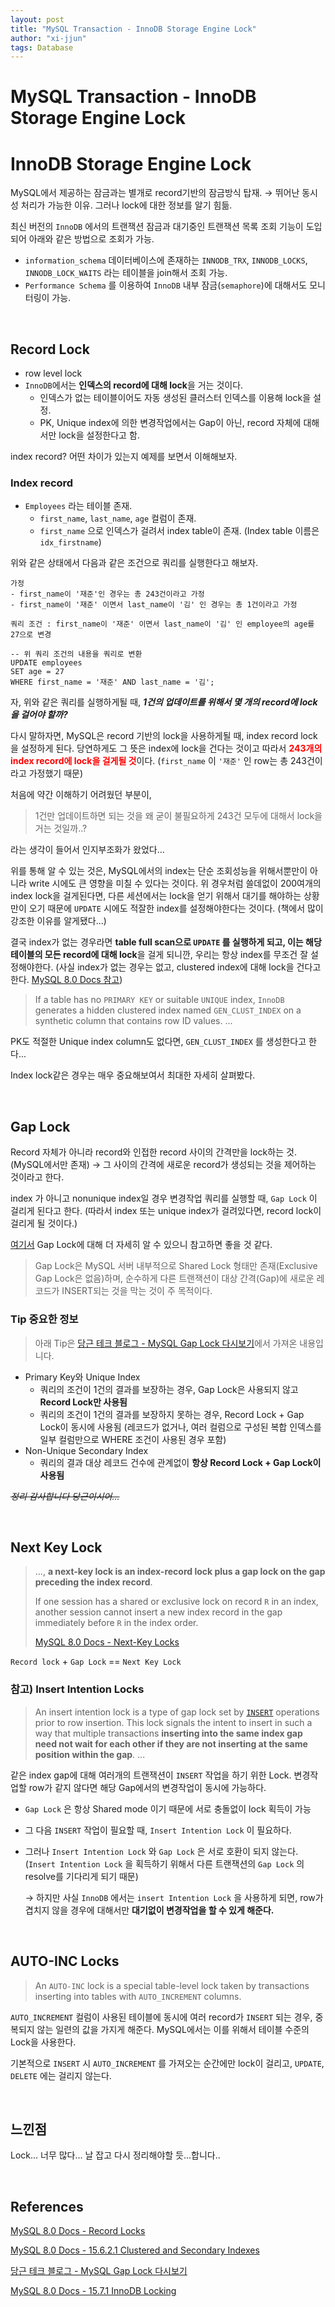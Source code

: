 ```yaml
---
layout: post
title: "MySQL Transaction - InnoDB Storage Engine Lock"
author: "xi-jjun"
tags: Database
---
```


# MySQL Transaction - InnoDB Storage Engine Lock

# InnoDB Storage Engine Lock

MySQL에서 제공하는 잠금과는 별개로 record기반의 잠금방식 탑재. → 뛰어난 동시성 처리가 가능한 이유. 그러나 lock에 대한 정보를 알기 힘듦.

최신 버전의 `InnoDB` 에서의 트랜잭션 잠금과 대기중인 트랜잭션 목록 조회 기능이 도입되어 아래와 같은 방법으로 조회가 가능.

- `information_schema` 데이터베이스에 존재하는 `INNODB_TRX`, `INNODB_LOCKS`, `INNODB_LOCK_WAITS` 라는 테이블을 join해서 조회 가능.
- `Performance Schema` 를 이용하여 `InnoDB` 내부 잠금(`semaphore`)에 대해서도 모니터링이 가능.

<br>

## Record Lock

- row level lock
- `InnoDB`에서는 **인덱스의 record에 대해 lock**을 거는 것이다.
  - 인덱스가 없는 테이블이어도 자동 생성된 클러스터 인덱스를 이용해 lock을 설정.
  - PK, Unique index에 의한 변경작업에서는 Gap이 아닌, record 자체에 대해서만 lock을 설정한다고 함.

index record? 어떤 차이가 있는지 예제를 보면서 이해해보자.

### Index record

- `Employees` 라는 테이블 존재.
  - `first_name`, `last_name`, `age` 컬럼이 존재.
  - `first_name` 으로 인덱스가 걸려서 index table이 존재. (Index table 이름은 `idx_firstname`)

위와 같은 상태에서 다음과 같은 조건으로 쿼리를 실행한다고 해보자.

```text
가정
- first_name이 '재준'인 경우는 총 243건이라고 가정
- first_name이 '재준' 이면서 last_name이 '김' 인 경우는 총 1건이라고 가정

쿼리 조건 : first_name이 '재준' 이면서 last_name이 '김' 인 employee의 age를 27으로 변경
```

```mysql
-- 위 쿼리 조건의 내용을 쿼리로 변환
UPDATE employees 
SET age = 27
WHERE first_name = '재준' AND last_name = '김';
```

자, 위와 같은 쿼리를 실행하게될 때, ***1건의 업데이트를 위해서 몇 개의 record에 lock을 걸어야 할까?***

다시 말하자면, MySQL은 record 기반의 lock을 사용하게될 때, index record lock을 설정하게 된다. 당연하게도 그 뜻은 index에 lock을 건다는 것이고 따라서 <span style="color: red; font-weight: bold;">243개의 index record에 lock을 걸게될 것</span>이다. (`first_name` 이 `'재준'` 인 row는 총 243건이라고 가정했기 때문)

처음에 약간 이해하기 어려웠던 부분이, 

> 1건만 업데이트하면 되는 것을 왜 굳이 불필요하게 243건 모두에 대해서 lock을 거는 것일까..?

라는 생각이 들어서 인지부조화가 왔었다...

위를 통해 알 수 있는 것은, MySQL에서의 index는 단순 조회성능을 위해서뿐만이 아니라 write 시에도 큰 영향을 미칠 수 있다는 것이다. 위 경우처럼 쓸데없이 200여개의 index lock을 걸게된다면, 다른 세션에서는 lock을 얻기 위해서 대기를 해야하는 상황만이 오기 때문에 `UPDATE` 시에도 적잘한 index를 설정해야한다는 것이다. (책에서 많이 강조한 이유를 알게됐다...)

결국 index가 없는 경우라면 **table full scan으로 `UPDATE` 를 실행하게 되고, 이는 해당 테이블의 모든 record에 대해 lock**을 걸게 되니깐, 우리는 항상 index를 무조건 잘 설정해야한다. (사실 index가 없는 경우는 없고, clustered index에 대해 lock을 건다고 한다. [MySQL 8.0 Docs 참고](https://dev.mysql.com/doc/refman/8.0/en/innodb-index-types.html))

> If a table has no `PRIMARY KEY` or suitable `UNIQUE` index, `InnoDB` generates a hidden clustered index named `GEN_CLUST_INDEX` on a synthetic column that contains row ID values. ...

PK도 적절한 Unique index column도 없다면, `GEN_CLUST_INDEX` 를 생성한다고 한다...

Index lock같은 경우는 매우 중요해보여서 최대한 자세히 살펴봤다.

<br>

## Gap Lock

Record 자체가 아니라 record와 인접한 record 사이의 간격만을 lock하는 것. (MySQL에서만 존재)
→ 그 사이의 간격에 새로운 record가 생성되는 것을 제어하는 것이라고 한다.

index 가 아니고 nonunique index일 경우 변경작업 쿼리를 실행할 때, `Gap Lock` 이 걸리게 된다고 한다. (따라서 index 또는 unique index가 걸려있다면, record lock이 걸리게 될 것이다.)

[여기서](https://medium.com/daangn/mysql-gap-lock-%EB%8B%A4%EC%8B%9C%EB%B3%B4%EA%B8%B0-7f47ea3f68bc) Gap Lock에 대해 더 자세히 알 수 있으니 참고하면 좋을 것 같다.

> Gap Lock은 MySQL 서버 내부적으로 Shared Lock 형태만 존재(Exclusive Gap Lock은 없음)하며, 순수하게 다른 트랜잭션이 대상 간격(Gap)에 새로운 레코드가 INSERT되는 것을 막는 것이 주 목적이다.

### Tip 중요한 정보

> 아래 Tip은 [당근 테크 블로그 - MySQL Gap Lock 다시보기](https://medium.com/daangn/mysql-gap-lock-%EB%8B%A4%EC%8B%9C%EB%B3%B4%EA%B8%B0-7f47ea3f68bc)에서 가져온 내용입니다.

- Primary Key와 Unique Index
  - 쿼리의 조건이 1건의 결과를 보장하는 경우, Gap Lock은 사용되지 않고 **Record Lock만 사용됨**
  - 쿼리의 조건이 1건의 결과를 보장하지 못하는 경우, Record Lock + Gap Lock이 동시에 사용됨 (레코드가 없거나, 여러 컬럼으로 구성된 복합 인덱스를 일부 컬럼만으로 WHERE 조건이 사용된 경우 포함)
- Non-Unique Secondary Index
  - 쿼리의 결과 대상 레코드 건수에 관계없이 **항상 Record Lock + Gap Lock이 사용됨**

~~*정리 감사합니다 당근이시어...*~~

<br>

## Next Key Lock

> ..., **a next-key lock is an index-record lock plus a gap lock on the gap preceding the index record**. 
>
> If one session has a shared or exclusive lock on record `R` in an index, another session cannot insert a new index record in the gap immediately before `R` in the index order.
>
> [MySQL 8.0 Docs - Next-Key Locks](https://dev.mysql.com/doc/refman/8.0/en/innodb-locking.html#innodb-next-key-locks)

`Record lock` + `Gap Lock` == `Next Key Lock` 

### 참고) Insert Intention Locks

> An insert intention lock is a type of gap lock set by [`INSERT`](https://dev.mysql.com/doc/refman/8.0/en/insert.html) operations prior to row insertion. This lock signals the intent to insert in such a way that multiple transactions **inserting into the same index gap need not wait for each other if they are not inserting at the same position within the gap**. ...

같은 index gap에 대해 여러개의 트랜잭션이 `INSERT` 작업을 하기 위한 Lock. 변경작업할 row가 같지 않다면 해당 Gap에서의 변경작업이 동시에 가능하다.

- `Gap Lock` 은 항상 Shared mode 이기 때문에 서로 충돌없이 lock 획득이 가능

- 그 다음 `INSERT` 작업이 필요할 때, `Insert Intention Lock` 이 필요하다. 

- 그러나 `Insert Intention Lock` 와 `Gap Lock` 은 서로 호환이 되지 않는다. (`Insert Intention Lock` 을 획득하기 위해서 다른 트랜잭션의 `Gap Lock` 의 resolve를 기다리게 되기 때문)

  → 하지만 사실 `InnoDB` 에서는 `insert Intention Lock` 을 사용하게 되면, row가 겹치지 않을 경우에 대해서만 **대기없이 변경작업을 할 수 있게 해준다.**

<br>

## AUTO-INC Locks

> An `AUTO-INC` lock is a special table-level lock taken by transactions inserting into tables with `AUTO_INCREMENT` columns.

`AUTO_INCREMENT` 컬럼이 사용된 테이블에 동시에 여러 record가 `INSERT` 되는 경우, 중복되지 않는 일련의 값을 가지게 해준다. MySQL에서는 이를 위해서 테이블 수준의 Lock을 사용한다.

기본적으로 `INSERT` 시 `AUTO_INCREMENT` 를 가져오는 순간에만 lock이 걸리고, `UPDATE`, `DELETE` 에는 걸리지 않는다.

<br>

## 느낀점

Lock... 너무 많다... 날 잡고 다시 정리해야할 듯...합니다..

<br>

## References

[MySQL 8.0 Docs - Record Locks](https://dev.mysql.com/doc/refman/8.0/en/innodb-locking.html#innodb-record-locks)

[MySQL 8.0 Docs - 15.6.2.1 Clustered and Secondary Indexes](https://dev.mysql.com/doc/refman/8.0/en/innodb-index-types.html)

[당근 테크 블로그 - MySQL Gap Lock 다시보기](https://medium.com/daangn/mysql-gap-lock-%EB%8B%A4%EC%8B%9C%EB%B3%B4%EA%B8%B0-7f47ea3f68bc)

[MySQL 8.0 Docs - 15.7.1 InnoDB Locking](https://dev.mysql.com/doc/refman/8.0/en/innodb-locking.html)
